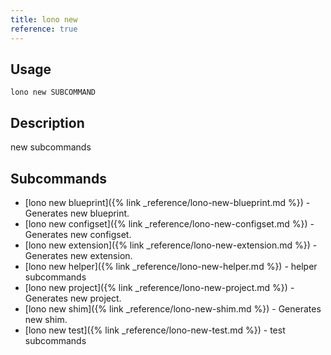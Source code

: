 ```yaml
---
title: lono new
reference: true
---
```


## Usage

    lono new SUBCOMMAND

## Description

new subcommands

## Subcommands

* [lono new blueprint]({% link _reference/lono-new-blueprint.md %}) - Generates new blueprint.
* [lono new configset]({% link _reference/lono-new-configset.md %}) - Generates new configset.
* [lono new extension]({% link _reference/lono-new-extension.md %}) - Generates new extension.
* [lono new helper]({% link _reference/lono-new-helper.md %}) - helper subcommands
* [lono new project]({% link _reference/lono-new-project.md %}) - Generates new project.
* [lono new shim]({% link _reference/lono-new-shim.md %}) - Generates new shim.
* [lono new test]({% link _reference/lono-new-test.md %}) - test subcommands



